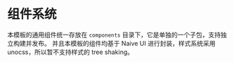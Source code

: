 # 组件系统

本模板的通用组件统一存放在 `components` 目录下，它是单独的一个子包，支持独立构建并发布。
并且本模板的组件均基于 Naive UI 进行封装，样式系统采用 unocss，所以暂不支持样式的 tree shaking。
